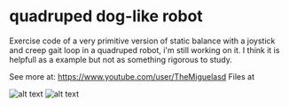 # quadruped dog-like robot
Exercise code of a very primitive version of static balance with a joystick and creep gait loop in a quadruped robot, i'm still working on it.
I think it is helpfull as a example but not as something rigorous to study.

See more at: https://www.youtube.com/user/TheMiguelasd
Files at 

![alt text](https://github.com/miguelasd688/Quadruped-dog-like-robot/blob/master/QUADPOD%20V4%20v56.jpg)
![alt text](https://github.com/miguelasd688/Quadruped-dog-like-robot/blob/master/WhatsApp%20Image%202019-08-03%20at%2021.43.22(2).jpeg)



